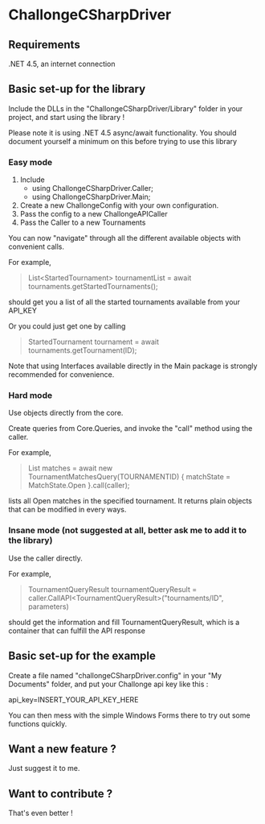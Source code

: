 # ChallongeCSharpDriver

## Requirements

.NET 4.5, an internet connection

## Basic set-up for the library

Include the DLLs in the "ChallongeCSharpDriver/Library" folder in your project, and start using the library !

Please note it is using .NET 4.5 async/await functionality. You should document yourself a minimum on this before trying to use this library

### Easy mode

1. Include 
	* using ChallongeCSharpDriver.Caller;
	* using ChallongeCSharpDriver.Main;
2. Create a new ChallongeConfig with your own configuration.
3. Pass the config to a new ChallongeAPICaller
4. Pass the Caller to a new Tournaments

You can now "navigate" through all the different available objects with convenient calls.

For example, 

> List\<StartedTournament\> tournamentList = await tournaments.getStartedTournaments();

should get you a list of all the started tournaments available from your API_KEY

Or you could just get one by calling 

> StartedTournament tournament = await tournaments.getTournament(ID);

Note that using Interfaces available directly in the Main package is strongly recommended for convenience.

### Hard mode

Use objects directly from the core.

Create queries from Core.Queries, and invoke the "call" method using the caller.

For example,

> List<MatchResult> matches = await new TournamentMatchesQuery(TOURNAMENTID) { matchState = MatchState.Open }.call(caller);

lists all Open matches in the specified tournament. It returns plain objects that can be modified in every ways.

### Insane mode (not suggested at all, better ask me to add it to the library)

Use the caller directly.

For example,

> TournamentQueryResult tournamentQueryResult = caller.CallAPI\<TournamentQueryResult\>("tournaments/ID", parameters)

should get the information and fill TournamentQueryResult, which is a container that can fulfill the API response

## Basic set-up for the example

Create a file named "challongeCSharpDriver.config" in your "My Documents" folder, and put your Challonge api key like this :

api_key=INSERT_YOUR_API_KEY_HERE

You can then mess with the simple Windows Forms there to try out some functions quickly.

## Want a new feature ?

Just suggest it to me. 

## Want to contribute ? 

That's even better !
